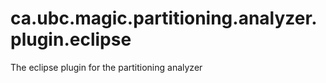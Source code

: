 ca.ubc.magic.partitioning.analyzer.plugin.eclipse
=================================================

The eclipse plugin for the partitioning analyzer